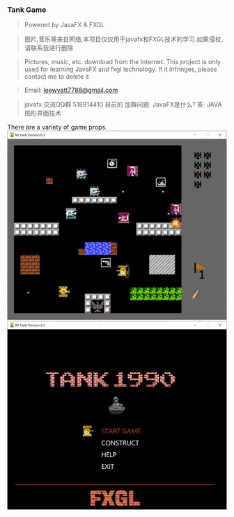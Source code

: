 ### Tank Game
> Powered by JavaFX & FXGL

> 图片,音乐等来自网络,本项目仅仅用于javafx和FXGL技术的学习.如果侵权,请联系我进行删除

> Pictures, music, etc. download from the Internet. This project is only used for learning JavaFX and fxgl technology. If it infringes, please contact me to delete it

> Email: leewyatt7788@gmail.com

> javafx 交流QQ群 518914410
> 目前的 加群问题: JavaFX是什么? 答: JAVA图形界面技术

There are a variety of game props.
![screenshot](ReadmeImages/game.jpg)
![screenshot](ReadmeImages/startup.jpg)